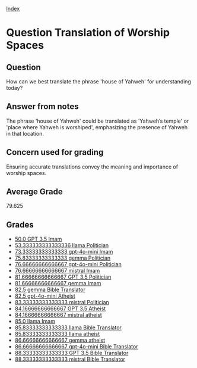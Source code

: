 
[Index](../../index.md)
# Question Translation of Worship Spaces
## Question
How can we best translate the phrase 'house of Yahweh' for understanding today?

## Answer from notes
The phrase 'house of Yahweh' could be translated as 'Yahweh’s temple' or 'place where Yahweh is worshiped', emphasizing the presence of Yahweh in that location.

## Concern used for grading
Ensuring accurate translations convey the meaning and importance of worship spaces.

## Average Grade
79.625

## Grades
 * [50.0 GPT 3.5 Imam](../answers/GPT_3.5_Imam/Translation_of_Worship_Spaces.md)
 * [53.333333333333336 llama Politician](../answers/llama_Politician/Translation_of_Worship_Spaces.md)
 * [73.33333333333333 gpt-4o-mini Imam](../answers/gpt-4o-mini_Imam/Translation_of_Worship_Spaces.md)
 * [75.83333333333333 gemma Politician](../answers/gemma_Politician/Translation_of_Worship_Spaces.md)
 * [76.66666666666667 gpt-4o-mini Politician](../answers/gpt-4o-mini_Politician/Translation_of_Worship_Spaces.md)
 * [76.66666666666667 mistral Imam](../answers/mistral_Imam/Translation_of_Worship_Spaces.md)
 * [81.66666666666667 GPT 3.5 Politician](../answers/GPT_3.5_Politician/Translation_of_Worship_Spaces.md)
 * [81.66666666666667 gemma Imam](../answers/gemma_Imam/Translation_of_Worship_Spaces.md)
 * [82.5 gemma Bible Translator](../answers/gemma_Bible_Translator/Translation_of_Worship_Spaces.md)
 * [82.5 gpt-4o-mini Atheist](../answers/gpt-4o-mini_Atheist/Translation_of_Worship_Spaces.md)
 * [83.33333333333333 mistral Politician](../answers/mistral_Politician/Translation_of_Worship_Spaces.md)
 * [84.16666666666667 GPT 3.5 Atheist](../answers/GPT_3.5_Atheist/Translation_of_Worship_Spaces.md)
 * [84.16666666666667 mistral atheist](../answers/mistral_atheist/Translation_of_Worship_Spaces.md)
 * [85.0 llama Imam](../answers/llama_Imam/Translation_of_Worship_Spaces.md)
 * [85.83333333333333 llama Bible Translator](../answers/llama_Bible_Translator/Translation_of_Worship_Spaces.md)
 * [85.83333333333333 llama atheist](../answers/llama_atheist/Translation_of_Worship_Spaces.md)
 * [86.66666666666667 gemma atheist](../answers/gemma_atheist/Translation_of_Worship_Spaces.md)
 * [86.66666666666667 gpt-4o-mini Bible Translator](../answers/gpt-4o-mini_Bible_Translator/Translation_of_Worship_Spaces.md)
 * [88.33333333333333 GPT 3.5 Bible Translator](../answers/GPT_3.5_Bible_Translator/Translation_of_Worship_Spaces.md)
 * [88.33333333333333 mistral Bible Translator](../answers/mistral_Bible_Translator/Translation_of_Worship_Spaces.md)
